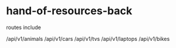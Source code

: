 # hand-of-resources-back




routes include

/api/v1/animals
/api/v1/cars
/api/v1/tvs
/api/v1/laptops
/api/v1/bikes